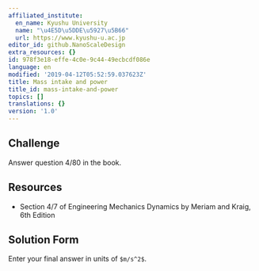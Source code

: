 ```yaml
---
affiliated_institute:
  en_name: Kyushu University
  name: "\u4E5D\u5DDE\u5927\u5B66"
  url: https://www.kyushu-u.ac.jp
editor_id: github.NanoScaleDesign
extra_resources: {}
id: 978f3e18-effe-4c0e-9c44-49ecbcdf086e
language: en
modified: '2019-04-12T05:52:59.037623Z'
title: Mass intake and power
title_id: mass-intake-and-power
topics: []
translations: {}
version: '1.0'
---
```


## Challenge
Answer question 4/80 in the book.

## Resources
- Section 4/7 of Engineering Mechanics Dynamics by Meriam and Kraig, 6th Edition


## Solution Form
Enter your final answer in units of `$m/s^2$`.
